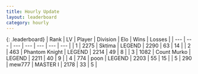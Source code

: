 ```yaml
---
title: Hourly Update
layout: leaderboard
category: hourly
---
```


{: .leaderboard}
| Rank | LV | Player | Division | Elo | Wins | Losses |
| --- | --- | --- | --- | --- | --- | --- |
| <span data-change="0">1</span> | 2275 | <span title="ID: 353063">Sktima</span> | LEGEND | <span data-change="7">2290</span> | <span data-change="2">63</span> | <span data-change="0">14</span> |
| <span data-change="0">2</span> | 463 | <span title="ID: 742939">Phantom Knight</span> | LEGEND | <span data-change="0">2214</span> | <span data-change="0">49</span> | <span data-change="0">8</span> |
| <span data-change="0">3</span> | 1082 | <span title="ID: 498323">Count Murko</span> | LEGEND | <span data-change="0">2211</span> | <span data-change="0">40</span> | <span data-change="0">9</span> |
| <span data-change="0">4</span> | 774 | <span title="ID: 540690">poon</span> | LEGEND | <span data-change="0">2203</span> | <span data-change="0">55</span> | <span data-change="0">15</span> |
| <span data-change="0">5</span> | 290 | <span title="ID: 5578">mew777</span> | MASTER I | <span data-change="0">2178</span> | <span data-change="0">33</span> | <span data-change="0">5</span> |